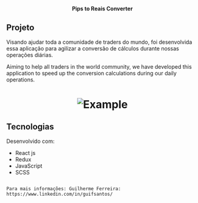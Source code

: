 <h4 align="center"> 
	Pips to Reais Converter
</h4>

## Projeto

Visando ajudar toda a comunidade de traders do mundo, foi desenvolvida essa aplicação para agilizar a conversão de cálculos durante nossas operações diárias.

Aiming to help all traders in the world community, we have developed this application to speed up the conversion calculations during our daily operations.

<h1 align="center">
    <img alt="Example" title="Example" src="https://raw.githubusercontent.com/Guilherme-Ferreira2107/ConverterPipsInReal/master/src/images/Image-based.JPG width="350px" />
</h1>


## Tecnologias

Desenvolvido com:

- React js
- Redux
- JavaScript
- SCSS

```

Para mais informações: Guilherme Ferreira: https://www.linkedin.com/in/guifsantos/
